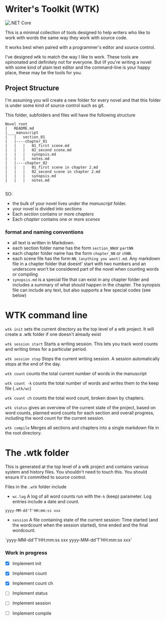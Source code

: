 # Writer's Toolkit (WTK)

![.NET Core](https://github.com/discorobot/wtk/workflows/.NET%20Core/badge.svg)

This is a minimal collection of tools designed to help writers who like to work with words the same way they work with source code.

It works best when paired with a programmer's editor and source control.

I've designed wtk to match the way I like to work. These tools are opinonated and definitely not for everyone. But iIf you're writing a novel with some kind of plain text editor and the command-line is your happy place, these may be the tools for you.




## Project Structure
I'm assuming you will create a new folder for every novel and that this folder is under some kind of source control such as git.


This folder, subfolders and files will have the following structure

```
Novel root
|   README.md
|____manuscript
|   |   section_01
|   |----chapter_01
|   |   |   01_first scene.md
|   |   |   02_second scene.md
|   |   |   synopsis.md
|   |   |   notes.md   
|   |----chapter_02
|   |   |   01_first scene in chapter 2.md
|   |   |   02_second scene in chapter 2.md
|   |   |   synopsis.md
|   |   |   notes.md
   

```
SO:
- the bulk of your novel lives under the _manuscript_ folder.
- your novel is divided into _sections_
- Each _section_ contains or more _chapters_
- Each _chapter_ contains one or more _scenes_

### format and naming conventions
- all text is written in Markdown. 
- each section folder name has the form `section_NN`or `partNN`
- each chapter folder name has the form `chapter_NN` or `chNN`. 
- each scene file has the form `NN_(anything you want).md`. Any markdown file in a chapter folder that doesnt' start with two numbers and an underscore won't be considered part of the novel when counting words or compiling
- `synopsis.md` is a special file that can exist in any chapter folder and includes a summary of what should happen in the chapter. The synopsis file can include any text, but also supports a few special codes (see below)


# WTK command line

`wtk init` sets the current directory as the top level of a wtk project. It will create a .wtk folder if one doesn't already exist

`wtk session start` Starts a writing session. This lets you track word counts and writing times for a particular period.

`wtk session stop` Stops the current writing session. A session automatically stops at the end of the day.

`wtk count` counts the total current number of words in the manuscript

`wtk count -k` counts the total number of words and writes them to the keep file (`.wtk/wc`)

`wtk count ch` counts the total word count, broken down by chapters. 

`wtk status` gives an overview of the current state of the project, based on word counts, planned word counts for each section and overall progress, including the word count for the current session.

`wtk compile`   Merges all sections and chapters into a single markdown file in the root directory.

# The .wtk folder
This is generated at the top level of a wtk project and contains various system and history files. You shouldn't need to touch this. You should ensure it's committed to source control.

Files in the `.wtk` folder include
- `wc.log` A log of all word counts run with the`-k` (keep) parameter. Log entries include a date and count.

`yyyy-MM-dd'T'HH:mm:ss xxx`

- `session` A file containing state of the current session: Time started (and the wordcount when the session started), time ended and the final wordcount.

`yyyy-MM-dd'T'HH:mm:ss xxx yyyy-MM-dd'T'HH:mm:ss xxx'

### Work in progress
- [x] Implement init
- [x] Implement count
- [x] Implement count ch
- [ ] Implement status
- [ ] Implement session
- [ ] Implement compile
 